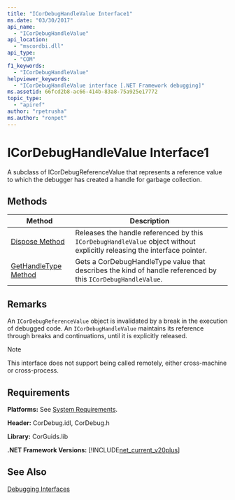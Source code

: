 ```yaml
---
title: "ICorDebugHandleValue Interface1"
ms.date: "03/30/2017"
api_name: 
  - "ICorDebugHandleValue"
api_location: 
  - "mscordbi.dll"
api_type: 
  - "COM"
f1_keywords: 
  - "ICorDebugHandleValue"
helpviewer_keywords: 
  - "ICorDebugHandleValue interface [.NET Framework debugging]"
ms.assetid: 66fcd2b8-ac66-414b-83a8-75a925e17772
topic_type: 
  - "apiref"
author: "rpetrusha"
ms.author: "ronpet"
---
```

# ICorDebugHandleValue Interface1
A subclass of ICorDebugReferenceValue that represents a reference value to which the debugger has created a handle for garbage collection.  

## Methods  


|Method|Description|  
|------------|-----------------|  
|[Dispose Method](../../../../docs/framework/unmanaged-api/debugging/icordebughandlevalue-dispose-method.md)|Releases the handle referenced by this `ICorDebugHandleValue` object without explicitly releasing the interface pointer.|  
|[GetHandleType Method](../../../../docs/framework/unmanaged-api/debugging/icordebughandlevalue-gethandletype-method.md)|Gets a CorDebugHandleType value that describes the kind of handle referenced by this `ICorDebugHandleValue`.|  

## Remarks  
 An `ICorDebugReferenceValue` object is invalidated by a break in the execution of debugged code. An `ICorDebugHandleValue` maintains its reference through breaks and continuations, until it is explicitly released.  

> [!NOTE]
>  This interface does not support being called remotely, either cross-machine or cross-process.  

## Requirements  
 **Platforms:** See [System Requirements](../../../../docs/framework/get-started/system-requirements.md).  

 **Header:** CorDebug.idl, CorDebug.h  

 **Library:** CorGuids.lib  

 **.NET Framework Versions:** [!INCLUDE[net_current_v20plus](../../../../includes/net-current-v20plus-md.md)]  

## See Also  
 [Debugging Interfaces](../../../../docs/framework/unmanaged-api/debugging/debugging-interfaces.md)

